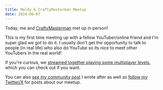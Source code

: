 ```yaml
---
title: Moldy & CraftyMasterman Meetup
date: 2024-06-07
---
```


Today, me and [CraftyMasterman](https://www.youtube.com/@CraftyMasterman) met up in person!

This is my first time meeting up with a fellow YouTuber/online friend and I'm super glad we got to do it. I usually don't get the opportunity to talk to people (in real life) who also do YouTube so its nice to meet other YouTubers in the real world!

If you're curious, we [streamed together playing some multiplayer levels](https://www.youtube.com/live/j24vTstfK4Y), which you can check out if you want.

You can also [see my community post](https://www.youtube.com/post/UgkxHxDagh5usHRUOHKlafnFUXbHjQSLnQLj) I wrote after as well as [follow my Twitter/X](https://link.moldygd.com/twitter) for posts about our meetup.